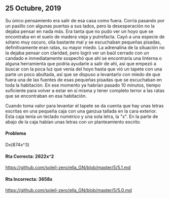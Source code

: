 ##  25 Octubre, 2019

Su único pensamiento era salir de esa casa como fuera. Corría pasando por un pasillo con algunas puertas a sus lados, pero la desesperación no la dejaba pensar en nada más. Era tanta que no pudo ver un hoyo que se encontraba en el suelo de madera vieja y putrefacta. Cayó a una especie de sótano muy oscuro, olía bastante mal y se escuchaban pequeñas pisadas, definitivamente eran ratas, su mayor miedo. La adrenalina de la situación no la dejaba pensar con claridad, pero logró ver un baúl cerrado con un candado e inmediatamente sospechó que ahí se encontraría una linterna o alguna herramienta que podría ayudarle a salir de ahí, así que empezó a buscar con la poca luz que venía del hoyo hasta que vió un tapete con una parte un poco abultada, así que se dispuso a levantarlo con miedo de que fuera una de las fuentes de esas pequeñas pisadas que se escuchaban en toda la habitación. En ese momento ya habrían pasado 10 minutos, tiempo suficiente para volver a estar en sí misma y tener completo terror a las ratas que se encontraban en esa habitación.

Cuando toma valor para levantar el tapete se da cuenta que hay unas letras escritas en una pequeña caja con una ganzua tallada en la cara exterior. Esta caja tenia un teclado numérico y una sola letra, la "x". En la parte de abajo de la caja habían unas letras con un planteamiento escrito.

#### Problema

Dx(874x^3)

#### Rta Correcta: 2622x^2

https://github.com/soleil-zero/ella_GN/blob/master/5/5.1.md

#### Rta Incorrecta: 3658x

https://github.com/soleil-zero/ella_GN/blob/master/5/5.0.md




